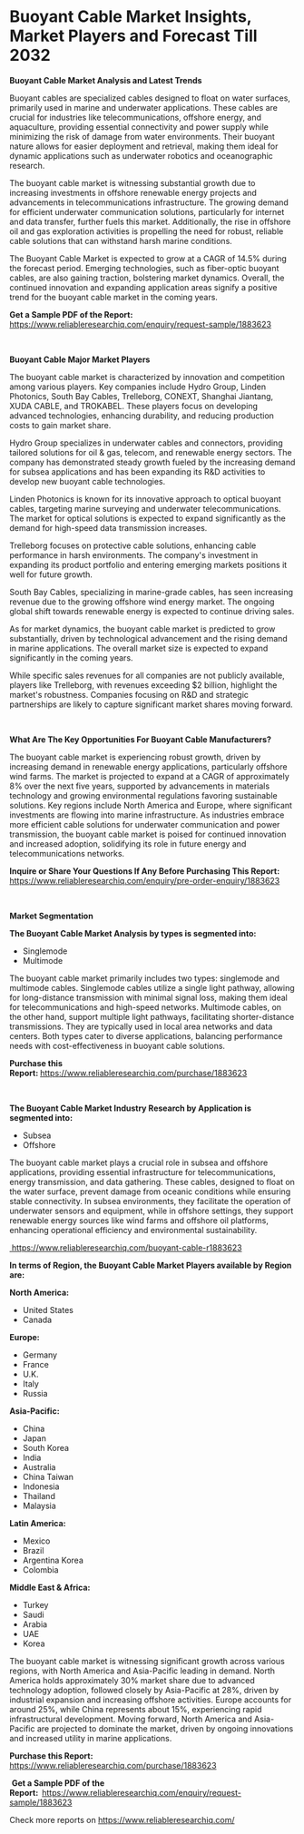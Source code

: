 <p><h1>Buoyant Cable Market Insights, Market Players and Forecast Till 2032</h1></p><p><strong>Buoyant Cable Market Analysis and Latest Trends</strong></p>
<p><p>Buoyant cables are specialized cables designed to float on water surfaces, primarily used in marine and underwater applications. These cables are crucial for industries like telecommunications, offshore energy, and aquaculture, providing essential connectivity and power supply while minimizing the risk of damage from water environments. Their buoyant nature allows for easier deployment and retrieval, making them ideal for dynamic applications such as underwater robotics and oceanographic research.</p><p>The buoyant cable market is witnessing substantial growth due to increasing investments in offshore renewable energy projects and advancements in telecommunications infrastructure. The growing demand for efficient underwater communication solutions, particularly for internet and data transfer, further fuels this market. Additionally, the rise in offshore oil and gas exploration activities is propelling the need for robust, reliable cable solutions that can withstand harsh marine conditions.</p><p>The Buoyant Cable Market is expected to grow at a CAGR of 14.5% during the forecast period. Emerging technologies, such as fiber-optic buoyant cables, are also gaining traction, bolstering market dynamics. Overall, the continued innovation and expanding application areas signify a positive trend for the buoyant cable market in the coming years.</p></p>
<p><strong>Get a Sample PDF of the Report:&nbsp;</strong> <a href="https://www.reliableresearchiq.com/enquiry/request-sample/1883623?utm_campaign=2251&utm_medium=2&utm_source=Github&utm_content=ia&utm_term=15022025&utm_id=buoyant-cable">https://www.reliableresearchiq.com/enquiry/request-sample/1883623</a></p>
<p>&nbsp;</p>
<p><strong>Buoyant Cable Major Market Players</strong></p>
<p><p>The buoyant cable market is characterized by innovation and competition among various players. Key companies include Hydro Group, Linden Photonics, South Bay Cables, Trelleborg, CONEXT, Shanghai Jiantang, XUDA CABLE, and TROKABEL. These players focus on developing advanced technologies, enhancing durability, and reducing production costs to gain market share.</p><p>Hydro Group specializes in underwater cables and connectors, providing tailored solutions for oil & gas, telecom, and renewable energy sectors. The company has demonstrated steady growth fueled by the increasing demand for subsea applications and has been expanding its R&D activities to develop new buoyant cable technologies.</p><p>Linden Photonics is known for its innovative approach to optical buoyant cables, targeting marine surveying and underwater telecommunications. The market for optical solutions is expected to expand significantly as the demand for high-speed data transmission increases. </p><p>Trelleborg focuses on protective cable solutions, enhancing cable performance in harsh environments. The company's investment in expanding its product portfolio and entering emerging markets positions it well for future growth.</p><p>South Bay Cables, specializing in marine-grade cables, has seen increasing revenue due to the growing offshore wind energy market. The ongoing global shift towards renewable energy is expected to continue driving sales.</p><p>As for market dynamics, the buoyant cable market is predicted to grow substantially, driven by technological advancement and the rising demand in marine applications. The overall market size is expected to expand significantly in the coming years.</p><p>While specific sales revenues for all companies are not publicly available, players like Trelleborg, with revenues exceeding $2 billion, highlight the market's robustness. Companies focusing on R&D and strategic partnerships are likely to capture significant market shares moving forward.</p></p>
<p>&nbsp;</p>
<p><strong>What Are The Key Opportunities For Buoyant Cable Manufacturers?</strong></p>
<p><p>The buoyant cable market is experiencing robust growth, driven by increasing demand in renewable energy applications, particularly offshore wind farms. The market is projected to expand at a CAGR of approximately 8% over the next five years, supported by advancements in materials technology and growing environmental regulations favoring sustainable solutions. Key regions include North America and Europe, where significant investments are flowing into marine infrastructure. As industries embrace more efficient cable solutions for underwater communication and power transmission, the buoyant cable market is poised for continued innovation and increased adoption, solidifying its role in future energy and telecommunications networks.</p></p>
<p><strong>Inquire or Share Your Questions If Any Before Purchasing This Report:</strong> <a href="https://www.reliableresearchiq.com/enquiry/pre-order-enquiry/1883623?utm_campaign=2251&utm_medium=2&utm_source=Github&utm_content=ia&utm_term=15022025&utm_id=buoyant-cable">https://www.reliableresearchiq.com/enquiry/pre-order-enquiry/1883623</a></p>
<p>&nbsp;</p>
<p><strong>Market Segmentation</strong></p>
<p><strong>The Buoyant Cable Market Analysis by types is segmented into:</strong></p>
<p><ul><li>Singlemode</li><li>Multimode</li></ul></p>
<p><p>The buoyant cable market primarily includes two types: singlemode and multimode cables. Singlemode cables utilize a single light pathway, allowing for long-distance transmission with minimal signal loss, making them ideal for telecommunications and high-speed networks. Multimode cables, on the other hand, support multiple light pathways, facilitating shorter-distance transmissions. They are typically used in local area networks and data centers. Both types cater to diverse applications, balancing performance needs with cost-effectiveness in buoyant cable solutions.</p></p>
<p><strong>Purchase this Report:&nbsp;</strong><a href="https://www.reliableresearchiq.com/purchase/1883623?utm_campaign=2251&utm_medium=2&utm_source=Github&utm_content=ia&utm_term=15022025&utm_id=buoyant-cable">https://www.reliableresearchiq.com/purchase/1883623</a></p>
<p>&nbsp;</p>
<p><strong>The Buoyant Cable Market Industry Research by Application is segmented into:</strong></p>
<p><ul><li>Subsea</li><li>Offshore</li></ul></p>
<p><p>The buoyant cable market plays a crucial role in subsea and offshore applications, providing essential infrastructure for telecommunications, energy transmission, and data gathering. These cables, designed to float on the water surface, prevent damage from oceanic conditions while ensuring stable connectivity. In subsea environments, they facilitate the operation of underwater sensors and equipment, while in offshore settings, they support renewable energy sources like wind farms and offshore oil platforms, enhancing operational efficiency and environmental sustainability.</p></p>
<p><a href="https://www.reliableresearchiq.com/buoyant-cable-r1883623?utm_campaign=2251&utm_medium=2&utm_source=Github&utm_content=ia&utm_term=15022025&utm_id=buoyant-cable">&nbsp;https://www.reliableresearchiq.com/buoyant-cable-r1883623</a></p>
<p><strong>In terms of Region, the Buoyant Cable Market Players available by Region are:</strong></p>
<p>
    <p> <strong> North America: </strong>
        <ul>
            <li>United States</li>
            <li>Canada</li>
        </ul>
        </p> 
    <p> <strong> Europe: </strong>
        <ul>
            <li>Germany</li>
            <li>France</li>
            <li>U.K.</li>
            <li>Italy</li>
            <li>Russia</li>
        </ul>
        </p> 
    <p> <strong> Asia-Pacific: </strong>
        <ul>
            <li>China</li>
            <li>Japan</li>
            <li>South Korea</li>
            <li>India</li>
            <li>Australia</li>
            <li>China Taiwan</li>
            <li>Indonesia</li>
            <li>Thailand</li>
            <li>Malaysia</li>
        </ul>
        </p> 
    <p> <strong> Latin America: </strong>
        <ul>
            <li>Mexico</li>
            <li>Brazil</li>
            <li>Argentina Korea</li>
            <li>Colombia</li>
        </ul>
        </p> 
    <p> <strong> Middle East & Africa: </strong>
        <ul>
            <li>Turkey</li>
            <li>Saudi</li>
            <li>Arabia</li>
            <li>UAE</li>
            <li>Korea</li>
        </ul>
    </p>
    </p>
<p><p>The buoyant cable market is witnessing significant growth across various regions, with North America and Asia-Pacific leading in demand. North America holds approximately 30% market share due to advanced technology adoption, followed closely by Asia-Pacific at 28%, driven by industrial expansion and increasing offshore activities. Europe accounts for around 25%, while China represents about 15%, experiencing rapid infrastructural development. Moving forward, North America and Asia-Pacific are projected to dominate the market, driven by ongoing innovations and increased utility in marine applications.</p></p>
<p><strong>Purchase this Report: </strong><a href="https://www.reliableresearchiq.com/purchase/1883623?utm_campaign=2251&utm_medium=2&utm_source=Github&utm_content=ia&utm_term=15022025&utm_id=buoyant-cable">https://www.reliableresearchiq.com/purchase/1883623</a></p>
<p>&nbsp;<strong>Get a Sample PDF of the Report:&nbsp;&nbsp;</strong><a href="https://www.reliableresearchiq.com/enquiry/request-sample/1883623?utm_campaign=2251&utm_medium=2&utm_source=Github&utm_content=ia&utm_term=15022025&utm_id=buoyant-cable">https://www.reliableresearchiq.com/enquiry/request-sample/1883623</a></p>
<p><strong></strong></p>
<p>Check more reports on <a href="https://www.reliableresearchiq.com/?utm_campaign=2251&utm_medium=2&utm_source=Github&utm_content=ia&utm_term=15022025&utm_id=buoyant-cable">https://www.reliableresearchiq.com/</a></p>